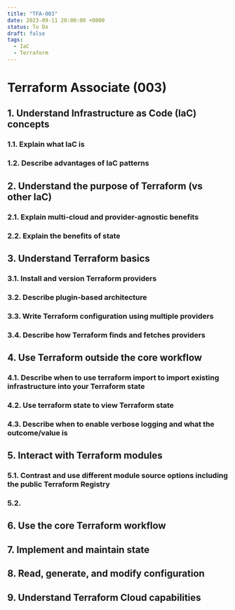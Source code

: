 ```yaml
---
title: "TFA-003"
date: 2023-09-11 20:00:00 +0800
status: To Do
draft: false
tags:
  - IaC
  - Terraform
---
```

# Terraform Associate (003)

## 1. Understand Infrastructure as Code (IaC) concepts
### 1.1. Explain what IaC is

### 1.2. Describe advantages of IaC patterns

## 2. Understand the purpose of Terraform (vs other IaC)
### 2.1. Explain multi-cloud and provider-agnostic benefits

### 2.2. Explain the benefits of state

## 3. Understand Terraform basics
### 3.1. Install and version Terraform providers

### 3.2. Describe plugin-based architecture

### 3.3. Write Terraform configuration using multiple providers

### 3.4. Describe how Terraform finds and fetches providers

## 4. Use Terraform outside the core workflow
### 4.1. Describe when to use terraform import to import existing infrastructure into your Terraform state

### 4.2. Use terraform state to view Terraform state

### 4.3. Describe when to enable verbose logging and what the outcome/value is

## 5. Interact with Terraform modules
### 5.1. Contrast and use different module source options including the public Terraform Registry

### 5.2. 

## 6. Use the core Terraform workflow
## 7. Implement and maintain state
## 8. Read, generate, and modify configuration
## 9. Understand Terraform Cloud capabilities

